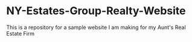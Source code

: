 # NY-Estates-Group-Realty-Website
This is a repository for a sample website I am making for my Aunt's Real Estate Firm 
